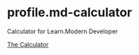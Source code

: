 # profile.md-calculator
Calculator for Learn.Modern Developer

[The Calculator](https://justinbrowne.github.io/calculator.html "The Calculator")
